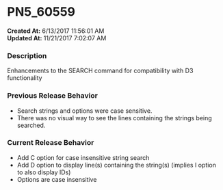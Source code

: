# PN5_60559

**Created At:** 6/13/2017 11:56:01 AM  
**Updated At:** 11/21/2017 7:02:07 AM  


### Description

Enhancements to the SEARCH command for compatibility with D3 functionality



### Previous Release Behavior

- Search strings and options were case sensitive.
- There was no visual way to see the lines containing the strings being searched.




### Current Release Behavior

- Add C option for case insensitive string search
- Add D option to display line(s) containing the string(s) (implies I option to also display IDs)
- Options are case insensitive

